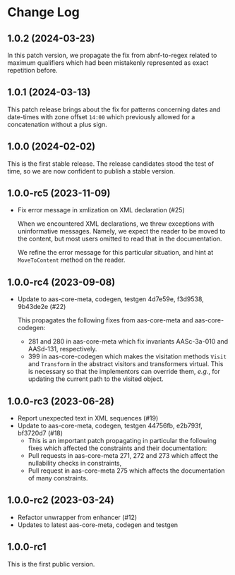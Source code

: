 # Change Log

## 1.0.2 (2024-03-23)

In this patch version, we propagate the fix from abnf-to-regex related
to maximum qualifiers which had been mistakenly represented as exact
repetition before.

## 1.0.1 (2024-03-13)

This patch release brings about the fix for patterns concerning dates and
date-times with zone offset `14:00` which previously allowed for
a concatenation without a plus sign.

## 1.0.0 (2024-02-02)

This is the first stable release. The release candidates stood
the test of time, so we are now confident to publish a stable
version.

## 1.0.0-rc5 (2023-11-09)

* Fix error message in xmlization on XML declaration (#25)

  When we encountered XML declarations, we threw exceptions with
  uninformative messages. Namely, we expect the reader to be moved to the
  content, but most users omitted to read that in the documentation.

  We refine the error message for this particular situation, and hint at
  `MoveToContent` method on the reader.

## 1.0.0-rc4 (2023-09-08)

* Update to aas-core-meta, codegen, testgen 4d7e59e, f3d9538, 
  9b43de2e (#22)

  This propagates the following fixes from aas-core-meta and
  aas-core-codegen:
  * 281 and 280 in aas-core-meta which fix invariants AASc-3a-010 and 
    AASd-131, respectively.
  * 399 in aas-core-codegen which makes the visitation methods
    `Visit` and `Transform` in the abstract visitors and transformers
    virtual. This is necessary so that the implementors can override
    them, *e.g.*, for updating the current path to the visited object.

## 1.0.0-rc3 (2023-06-28)

* Report unexpected text in XML sequences (#19)
* Update to aas-core-meta, codegen, testgen 44756fb, e2b793f, 
  bf3720d7 (#18)
  * This is an important patch propagating in particular the following
    fixes which affected the constraints and their documentation:
  * Pull requests in aas-core-meta 271, 272 and 273 which
    affect the nullability checks in constraints,
  * Pull request in aas-core-meta 275 which affects
    the documentation of many constraints.

## 1.0.0-rc2 (2023-03-24)

* Refactor unwrapper from enhancer (#12)
* Updates to latest aas-core-meta, codegen and testgen

## 1.0.0-rc1

This is the first public version.
